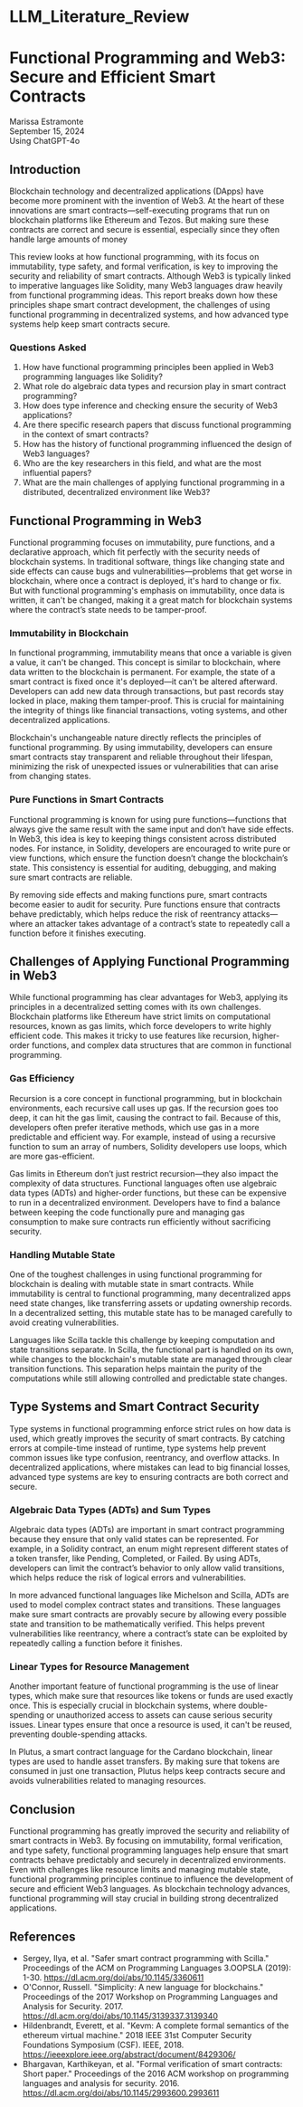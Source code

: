# LLM_Literature_Review
# Functional Programming and Web3: Secure and Efficient Smart Contracts

Marissa Estramonte  
September 15, 2024  
Using ChatGPT-4o  

## Introduction

Blockchain technology and decentralized applications (DApps) have become more prominent with the invention of Web3. At the heart of these innovations are smart contracts—self-executing programs that run on blockchain platforms like Ethereum and Tezos. But making sure these contracts are correct and secure is essential, especially since they often handle large amounts of money

This review looks at how functional programming, with its focus on immutability, type safety, and formal verification, is key to improving the security and reliability of smart contracts. Although Web3 is typically linked to imperative languages like Solidity, many Web3 languages draw heavily from functional programming ideas. This report breaks down how these principles shape smart contract development, the challenges of using functional programming in decentralized systems, and how advanced type systems help keep smart contracts secure.

### Questions Asked

1. How have functional programming principles been applied in Web3 programming languages like Solidity?
2. What role do algebraic data types and recursion play in smart contract programming?
3. How does type inference and checking ensure the security of Web3 applications?
4. Are there specific research papers that discuss functional programming in the context of smart contracts?
5. How has the history of functional programming influenced the design of Web3 languages?
6. Who are the key researchers in this field, and what are the most influential papers?
7. What are the main challenges of applying functional programming in a distributed, decentralized environment like Web3?

## Functional Programming in Web3

Functional programming focuses on immutability, pure functions, and a declarative approach, which fit perfectly with the security needs of blockchain systems. In traditional software, things like changing state and side effects can cause bugs and vulnerabilities—problems that get worse in blockchain, where once a contract is deployed, it's hard to change or fix. But with functional programming's emphasis on immutability, once data is written, it can't be changed, making it a great match for blockchain systems where the contract’s state needs to be tamper-proof.

### Immutability in Blockchain

In functional programming, immutability means that once a variable is given a value, it can't be changed. This concept is similar to blockchain, where data written to the blockchain is permanent. For example, the state of a smart contract is fixed once it's deployed—it can't be altered afterward. Developers can add new data through transactions, but past records stay locked in place, making them tamper-proof. This is crucial for maintaining the integrity of things like financial transactions, voting systems, and other decentralized applications.

⁤Blockchain's unchangeable nature directly reflects the principles of functional programming. ⁤⁤By using immutability, developers can ensure smart contracts stay transparent and reliable throughout their lifespan, minimizing the risk of unexpected issues or vulnerabilities that can arise from changing states. ⁤

### Pure Functions in Smart Contracts

Functional programming is known for using pure functions—functions that always give the same result with the same input and don’t have side effects. In Web3, this idea is key to keeping things consistent across distributed nodes. For instance, in Solidity, developers are encouraged to write pure or view functions, which ensure the function doesn’t change the blockchain’s state. This consistency is essential for auditing, debugging, and making sure smart contracts are reliable.

By removing side effects and making functions pure, smart contracts become easier to audit for security. Pure functions ensure that contracts behave predictably, which helps reduce the risk of reentrancy attacks—where an attacker takes advantage of a contract’s state to repeatedly call a function before it finishes executing.

## Challenges of Applying Functional Programming in Web3

While functional programming has clear advantages for Web3, applying its principles in a decentralized setting comes with its own challenges. Blockchain platforms like Ethereum have strict limits on computational resources, known as gas limits, which force developers to write highly efficient code. This makes it tricky to use features like recursion, higher-order functions, and complex data structures that are common in functional programming.

### Gas Efficiency

Recursion is a core concept in functional programming, but in blockchain environments, each recursive call uses up gas. If the recursion goes too deep, it can hit the gas limit, causing the contract to fail. Because of this, developers often prefer iterative methods, which use gas in a more predictable and efficient way. For example, instead of using a recursive function to sum an array of numbers, Solidity developers use loops, which are more gas-efficient.

Gas limits in Ethereum don’t just restrict recursion—they also impact the complexity of data structures. Functional languages often use algebraic data types (ADTs) and higher-order functions, but these can be expensive to run in a decentralized environment. Developers have to find a balance between keeping the code functionally pure and managing gas consumption to make sure contracts run efficiently without sacrificing security.

### Handling Mutable State

One of the toughest challenges in using functional programming for blockchain is dealing with mutable state in smart contracts. While immutability is central to functional programming, many decentralized apps need state changes, like transferring assets or updating ownership records. In a decentralized setting, this mutable state has to be managed carefully to avoid creating vulnerabilities.

Languages like Scilla tackle this challenge by keeping computation and state transitions separate. In Scilla, the functional part is handled on its own, while changes to the blockchain's mutable state are managed through clear transition functions. This separation helps maintain the purity of the computations while still allowing controlled and predictable state changes.

## Type Systems and Smart Contract Security

Type systems in functional programming enforce strict rules on how data is used, which greatly improves the security of smart contracts. By catching errors at compile-time instead of runtime, type systems help prevent common issues like type confusion, reentrancy, and overflow attacks. In decentralized applications, where mistakes can lead to big financial losses, advanced type systems are key to ensuring contracts are both correct and secure.

### Algebraic Data Types (ADTs) and Sum Types

Algebraic data types (ADTs) are important in smart contract programming because they ensure that only valid states can be represented. For example, in a Solidity contract, an enum might represent different states of a token transfer, like Pending, Completed, or Failed. By using ADTs, developers can limit the contract’s behavior to only allow valid transitions, which helps reduce the risk of logical errors and vulnerabilities.

In more advanced functional languages like Michelson and Scilla, ADTs are used to model complex contract states and transitions. These languages make sure smart contracts are provably secure by allowing every possible state and transition to be mathematically verified. This helps prevent vulnerabilities like reentrancy, where a contract’s state can be exploited by repeatedly calling a function before it finishes.

### Linear Types for Resource Management

Another important feature of functional programming is the use of linear types, which make sure that resources like tokens or funds are used exactly once. This is especially crucial in blockchain systems, where double-spending or unauthorized access to assets can cause serious security issues. Linear types ensure that once a resource is used, it can't be reused, preventing double-spending attacks.

In Plutus, a smart contract language for the Cardano blockchain, linear types are used to handle asset transfers. By making sure that tokens are consumed in just one transaction, Plutus helps keep contracts secure and avoids vulnerabilities related to managing resources.

## Conclusion

Functional programming has greatly improved the security and reliability of smart contracts in Web3. By focusing on immutability, formal verification, and type safety, functional programming languages help ensure that smart contracts behave predictably and securely in decentralized environments. Even with challenges like resource limits and managing mutable state, functional programming principles continue to influence the development of secure and efficient Web3 languages. As blockchain technology advances, functional programming will stay crucial in building strong decentralized applications.

## References

- Sergey, Ilya, et al. "Safer smart contract programming with Scilla." Proceedings of the ACM on Programming Languages 3.OOPSLA (2019): 1-30.  https://dl.acm.org/doi/abs/10.1145/3360611
- O'Connor, Russell. "Simplicity: A new language for blockchains." Proceedings of the 2017 Workshop on Programming Languages and Analysis for Security. 2017. https://dl.acm.org/doi/abs/10.1145/3139337.3139340
- Hildenbrandt, Everett, et al. "Kevm: A complete formal semantics of the ethereum virtual machine." 2018 IEEE 31st Computer Security Foundations Symposium (CSF). IEEE, 2018. https://ieeexplore.ieee.org/abstract/document/8429306/
- Bhargavan, Karthikeyan, et al. "Formal verification of smart contracts: Short paper." Proceedings of the 2016 ACM workshop on programming languages and analysis for security. 2016. https://dl.acm.org/doi/abs/10.1145/2993600.2993611
